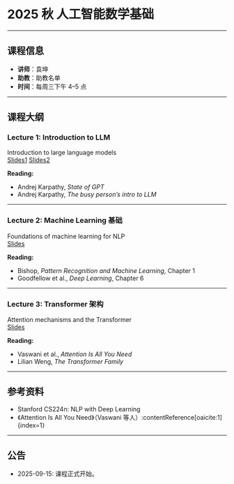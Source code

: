 

# 2025 秋 人工智能数学基础
---

## 课程信息
- **讲师**：袁坤
- **助教**：助教名单
- **时间**：每周三下午 4–5 点

---
## 课程大纲

### Lecture 1: Introduction to LLM
Introduction to large language models  
[Slides1](lectures/lecture1-1.pdf) [Slides2](lectures/lecture1-2.pdf)

**Reading:**
- Andrej Karpathy, *State of GPT*
- Andrej Karpathy, *The busy person’s intro to LLM*

---

### Lecture 2: Machine Learning 基础
Foundations of machine learning for NLP  
[Slides](lectures/lecture2.pdf)

**Reading:**
- Bishop, *Pattern Recognition and Machine Learning*, Chapter 1
- Goodfellow et al., *Deep Learning*, Chapter 6

---

### Lecture 3: Transformer 架构
Attention mechanisms and the Transformer  
[Slides](lectures/lecture3.pdf)

**Reading:**
- Vaswani et al., *Attention Is All You Need*
- Lilian Weng, *The Transformer Family*

---
## 参考资料
- Stanford CS224n: NLP with Deep Learning
- 《Attention Is All You Need》（Vaswani 等人）:contentReference[oaicite:1]{index=1}
---
## 公告
- 2025-09-15: 课程正式开始。
